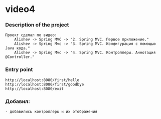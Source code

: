 # video4

### Description of the project
    Проект сделал по видео:
        Alishev -> Spring MVC -> "2. Spring MVC. Первое приложение."
        Alishev -> Spring Mvc -> "3. Spring MVC. Конфигурация с помощью Java кода."
        Alishev -> Spring Mvc -> "4. Spring MVC. Контроллеры. Аннотация @Controller."

### Entry point
    http://localhost:8080/first/hello
    http://localhost:8080/first/goodbye
    http://localhost:8080/exit

### Добавил:
    - добавились контроллеры и их отображения